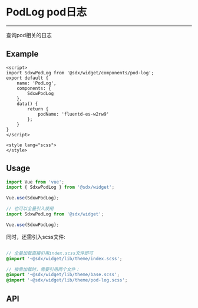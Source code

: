 # PodLog pod日志
---
查询pod相关的日志

## Example

<Common-BasicUsage>
<widget-pod-log-index></widget-pod-log-index>
  <highlight-code slot="codeText" lang="vue">
    <template>
        <div class="pod-log">
            <SdxwPodLog method="head" type="system" />
        </div>
    </template>

    <script>
    import SdxwPodLog from '@sdx/widget/components/pod-log';
    export default {
        name: 'PodLog',
        components: {
            SdxwPodLog
        },
        data() {
            return {
                podName: 'fluentd-es-w2rw9'
            };
        }
    }
    </script>

    <style lang="scss">
    </style>


  </highlight-code>
</Common-BasicUsage>

## Usage

```js
import Vue from 'vue';
import { SdxwPodLog } from '@sdx/widget';

Vue.use(SdxwPodLog);

// 也可以全量引入使用
import SdxwPodLog from '@sdx/widget';

Vue.use(SdxwPodLog);
```

同时，还需引入scss文件:

```scss

// 全量加载直接引用index.scss文件即可
@import '~@sdx/widget/lib/theme/index.scss';

// 按需加载时，需要引用两个文件：
@import '~@sdx/widget/lib/theme/base.scss';
@import '~@sdx/widget/lib/theme/pod-log.scss';

```


## API

 <widget-pod-log-api slot="api" />